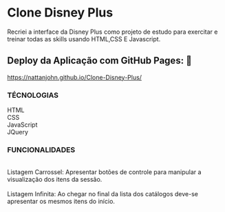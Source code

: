 <h1>Clone Disney Plus</h1>

<p>Recriei a interface da Disney Plus como projeto de estudo para exercitar e  treinar todas as skills usando HTML,CSS E Javascript.
 
## Deploy da Aplicação com GitHub Pages: :dash:
https://nattanjohn.github.io/Clone-Disney-Plus/
  
<h3>TÉCNOLOGIAS</h3>
  HTML</br>
  CSS</br>
  JavaScript</br>
  JQuery

<h3>FUNCIONALIDADES</h3></br>
Listagem Carrossel: Apresentar botões de controle para manipular a visualização dos itens da sessão.</br></br>
Listagem Infinita: Ao chegar no final da lista dos catálogos deve-se apresentar os mesmos itens do início.</br></br>
